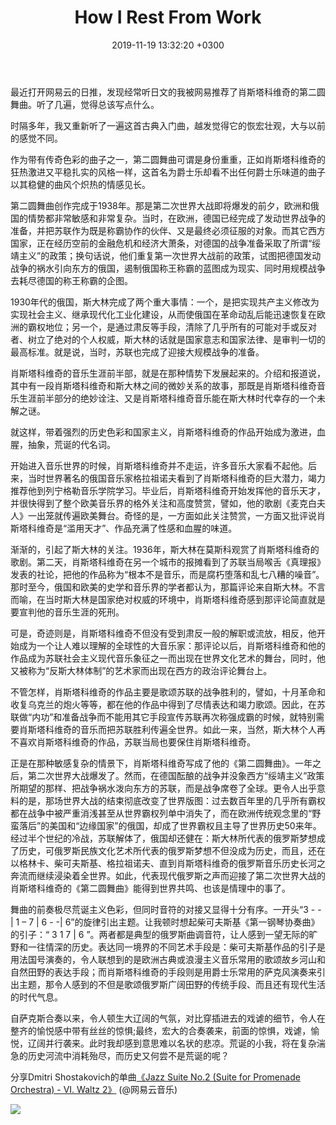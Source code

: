 ﻿---
layout: post
title: How I Rest From Work
date: 2019-11-19 13:32:20 +0300
description: 听Dmitri Shostakovich《Jazz Suite No.2 (Suite for Promenade Orchestra) - VI. Waltz 2》有感. # Add post description (optional)
img: music.jpg # Add image post (optional)
fig-caption: # Add figcaption (optional)
tags: Music Forever
---
最近打开网易云的日推，发现经常听日文的我被网易推荐了肖斯塔科维奇的第二圆舞曲。听了几遍，觉得总该写点什么。

时隔多年，我又重新听了一遍这首古典入门曲，越发觉得它的恢宏壮观，大与以前的感觉不同。

作为带有传奇色彩的曲子之一，第二圆舞曲可谓是身份重重，正如肖斯塔科维奇的狂热激进又平稳扎实的风格一样，这首名为爵士乐却看不出任何爵士乐味道的曲子以其稳健的曲风个炽热的情感见长。

第二圆舞曲创作完成于1938年。那是第二次世界大战即将爆发的前夕，欧洲和俄国的情势都非常敏感和非常复杂。当时，在欧洲，德国已经完成了发动世界战争的准备，并把苏联作为既是称霸协作的伙伴、又是最终必须征服的对象。而其它西方国家，正在经历空前的金融危机和经济大萧条，对德国的战争准备采取了所谓“绥靖主义”的政策；换句话说，他们重复第一次世界大战前的政策，试图把德国发动战争的祸水引向东方的俄国，遏制俄国称王称霸的蓝图成为现实、同时用规模战争去耗尽德国的称王称霸的企图。

1930年代的俄国，斯大林完成了两个重大事情：一个，是把实现共产主义修改为实现社会主义、继承现代化工业化建设，从而使俄国在革命动乱后能迅速恢复在欧洲的霸权地位；另一个，是通过肃反等手段，清除了几乎所有的可能对手或反对者、树立了绝对的个人权威，斯大林的话就是国家意志和国家法律、是审判一切的最高标准。就是说，当时，苏联也完成了迎接大规模战争的准备。

肖斯塔科维奇的音乐生涯前半部，就是在那种情势下发展起来的。介绍和报道说，其中有一段肖斯塔科维奇和斯大林之间的微妙关系的故事，那既是肖斯塔科维奇音乐生涯前半部分的绝妙诠注、又是肖斯塔科维奇音乐能在斯大林时代幸存的一个未解之谜。

就这样，带着强烈的历史色彩和国家主义，肖斯塔科维奇的作品开始成为激进，血腥，抽象，荒诞的代名词。

开始进入音乐世界的时候，肖斯塔科维奇并不走运，许多音乐大家看不起他。后来，当时世界著名的俄国音乐家格拉祖诺夫看到了肖斯塔科维奇的巨大潜力，竭力推荐他到列宁格勒音乐学院学习。毕业后，肖斯塔科维奇开始发挥他的音乐天才，并很快得到了整个欧美音乐界的格外关注和高度赞赏，譬如，他的歌剧《麦克白夫人》一出笼就传遍欧美舞台。奇怪的是，一方面如此关注赞赏，一方面又批评说肖斯塔科维奇是“滥用天才”、作品充满了性感和血腥的味道。

渐渐的，引起了斯大林的关注。1936年，斯大林在莫斯科观赏了肖斯塔科维奇的歌剧。第二天，肖斯塔科维奇在另一个城市的报摊看到了苏联当局喉舌《真理报》发表的社论，把他的作品称为“根本不是音乐，而是腐朽堕落和乱七八糟的噪音”。那时至今，俄国和欧美的史学和音乐界的学者都认为，那篇评论来自斯大林。不言而喻，在当时斯大林是国家绝对权威的环境中，肖斯塔科维奇感到那评论简直就是要宣判他的音乐生涯的死刑。

可是，奇迹则是，肖斯塔科维奇不但没有受到肃反一般的解职或流放，相反，他开始成为一个让人难以理解的全球性的大音乐家：那评论以后，肖斯塔科维奇和他的作品成为苏联社会主义现代音乐象征之一而出现在世界文化艺术的舞台，同时，他又被称为“反斯大林体制”的艺术家而出现在西方的政治评论舞台上。

不管怎样，肖斯塔科维奇的作品主要是歌颂苏联的战争胜利的，譬如，十月革命和收复乌克兰的炮火等等，都在他的作品中得到了尽情表达和竭力歌颂。因此，在苏联做“内功”和准备战争而不能用其它手段宣传苏联再次称强成霸的时候，就特别需要肖斯塔科维奇的音乐而把苏联胜利传遍全世界。如此一来，当然，斯大林个人再不喜欢肖斯塔科维奇的作品，苏联当局也要保住肖斯塔科维奇。

正是在那种敏感复杂的情景下，肖斯塔科维奇写成了他的《第二圆舞曲》。一年之后，第二次世界大战爆发了。然而，在德国酝酿的战争并没象西方“绥靖主义”政策所期望的那样、把战争祸水泼向东方的苏联，而是战争席卷了全球。更令人出乎意料的是，那场世界大战的结束彻底改变了世界版图：过去数百年里的几乎所有霸权都在战争中被严重消浅甚至从世界霸权列单中消失了，而在欧洲传统观念里的“野蛮落后”的美国和“边缘国家”的俄国，却成了世界霸权且主导了世界历史50来年。经过半个世纪的冷战，苏联解体了，俄国却还健在：斯大林所代表的俄罗斯梦想成了历史，可俄罗斯民族文化艺术所代表的俄罗斯梦想不但没成为历史，而且，还在以格林卡、柴可夫斯基、格拉祖诺夫、直到肖斯塔科维奇的俄罗斯音乐历史长河之奔流而继续浸染着全世界。如此，代表现代俄罗斯之声而迎接了第二次世界大战的肖斯塔科维奇的《第二圆舞曲》能得到世界共鸣、也该是情理中的事了。

舞曲的前奏极尽荒诞主义色彩，但同时音符的对接又显得十分有序。一开头“3 - - | 1 – 7 | 6 - -| 6”的旋律引出主题。让我顿时想起柴可夫斯基《第一钢琴协奏曲》的引子：“ 3 1 7 | 6 ”。两者都是典型的俄罗斯曲调音符，让人感到一望无际的旷野和一往情深的历史。表达同一境界的不同艺术手段是：柴可夫斯基作品的引子是用法国号演奏的，令人联想到的是欧洲古典或浪漫主义音乐常用的歌颂故乡河山和自然田野的表达手段；而肖斯塔科维奇的手段则是用爵士乐常用的萨克风演奏来引出主题，那令人感到的不但是歌颂俄罗斯广阔田野的传统手段、而且还有现代生活的时代气息。

自萨克斯合奏以来，令人顿生大辽阔的气氛，对比穿插进去的戏谑的细节，令人在整齐的愉悦感中带有丝丝的惊惧;最终，宏大的合奏袭来，前面的惊惧，戏谑，愉悦，辽阔并行袭来。此时我却感到意思难以名状的悲凉。荒诞的小我，将在复杂湍急的历史河流中消耗殆尽，而历史又何尝不是荒诞的呢？

分享Dmitri Shostakovich的单曲[《Jazz Suite No.2 (Suite for Promenade Orchestra) - VI. Waltz 2》](http://music.163.com/song/29049009?userid=481192720) (@网易云音乐)

![](https://imgconvert.csdnimg.cn/aHR0cHM6Ly91cGxvYWQtaW1hZ2VzLmppYW5zaHUuaW8vdXBsb2FkX2ltYWdlcy84Mzg0MzkyLWNlZTI2YmMyMzUxY2U5MWEuanBn?x-oss-process=image/format,png)